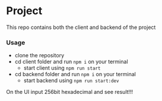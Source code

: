 # Project 

This repo contains both the client and backend of the project 

### Usage 

- clone the repository 
- cd client folder and run  `npm i` on your terminal 
    - start client using `npm run start` 
- cd backend folder and run  `npm i` on your terminal 
    - start backend using `npm run start:dev` 

On the UI input 256bit hexadecimal and see result!!!
